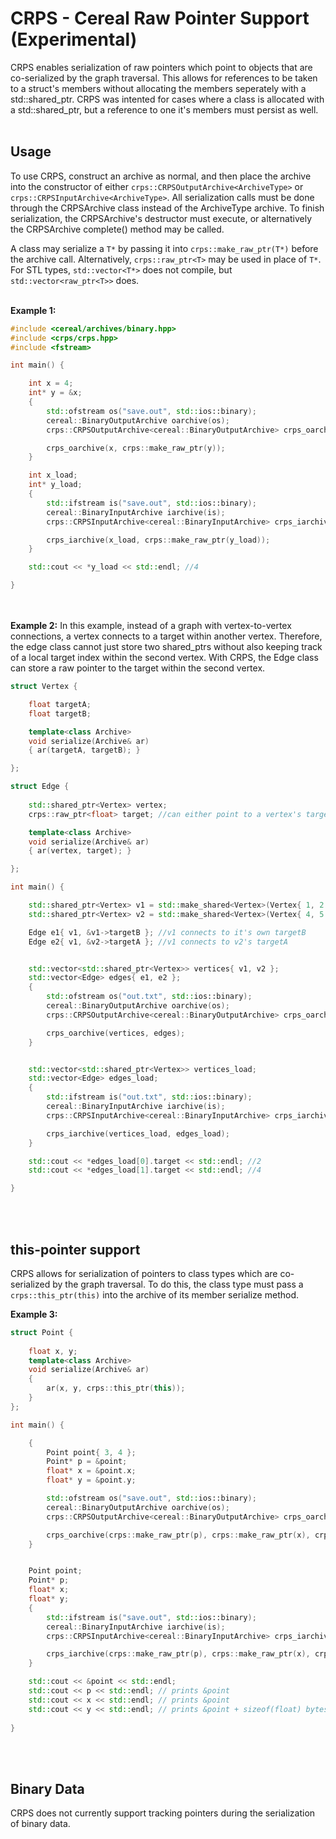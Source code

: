 CRPS - Cereal Raw Pointer Support (Experimental)
==========================================

CRPS enables serialization of raw pointers which point to objects that are co-serialized by the graph traversal. This allows for references to be taken to a struct's members without allocating the members seperately with a std::shared_ptr. CRPS was intented for cases where a class is allocated with a std::shared_ptr, but a reference to one it's members must persist as well. 
<br></br>

## Usage

To use CRPS, construct an archive as normal, and then place the archive into the constructor of either ```crps::CRPSOutputArchive<ArchiveType>``` or ```crps::CRPSInputArchive<ArchiveType>```. All serialization calls must be done through the CRPSArchive class instead of the ArchiveType archive. To finish serialization, the CRPSArchive's destructor must execute, or alternatively the CRPSArchive complete() method may be called. 

A class may serialize a ```T*``` by passing it into ```crps::make_raw_ptr(T*)``` before the archive call. Alternatively, ```crps::raw_ptr<T>``` may be used in place of ```T*```. For STL types, ```std::vector<T*>``` does not compile, but ```std::vector<raw_ptr<T>>``` does.
<br></br>

**Example 1:** 

```cpp
#include <cereal/archives/binary.hpp>
#include <crps/crps.hpp>
#include <fstream>

int main() {

    int x = 4;
    int* y = &x;
    {
        std::ofstream os("save.out", std::ios::binary);
        cereal::BinaryOutputArchive oarchive(os);
        crps::CRPSOutputArchive<cereal::BinaryOutputArchive> crps_oarchive(oarchive);

        crps_oarchive(x, crps::make_raw_ptr(y));
    }

    int x_load;
    int* y_load;
    {
        std::ifstream is("save.out", std::ios::binary);
        cereal::BinaryInputArchive iarchive(is);
        crps::CRPSInputArchive<cereal::BinaryInputArchive> crps_iarchive(iarchive);

        crps_iarchive(x_load, crps::make_raw_ptr(y_load));
    }

    std::cout << *y_load << std::endl; //4

}
```    
<br></br>
**Example 2:** In this example, instead of a graph with vertex-to-vertex connections, a vertex connects to a target within another vertex. Therefore, the edge class cannot just store two shared_ptrs without also keeping track of a local target index within the second vertex. With CRPS, the Edge class can store a raw pointer to the target within the second vertex.

```cpp
struct Vertex {

    float targetA;
    float targetB;

    template<class Archive>
    void serialize(Archive& ar)
    { ar(targetA, targetB); }

};

struct Edge {
    
    std::shared_ptr<Vertex> vertex;
    crps::raw_ptr<float> target; //can either point to a vertex's targetA or targetB

    template<class Archive>
    void serialize(Archive& ar)
    { ar(vertex, target); }

};

int main() {

    std::shared_ptr<Vertex> v1 = std::make_shared<Vertex>(Vertex{ 1, 2 });
    std::shared_ptr<Vertex> v2 = std::make_shared<Vertex>(Vertex{ 4, 5 });

    Edge e1{ v1, &v1->targetB }; //v1 connects to it's own targetB
    Edge e2{ v1, &v2->targetA }; //v1 connects to v2's targetA


    std::vector<std::shared_ptr<Vertex>> vertices{ v1, v2 };
    std::vector<Edge> edges{ e1, e2 };
    {
        std::ofstream os("out.txt", std::ios::binary);
        cereal::BinaryOutputArchive oarchive(os);
        crps::CRPSOutputArchive<cereal::BinaryOutputArchive> crps_oarchive(oarchive);

        crps_oarchive(vertices, edges);
    }


    std::vector<std::shared_ptr<Vertex>> vertices_load;
    std::vector<Edge> edges_load;
    {
        std::ifstream is("out.txt", std::ios::binary);
        cereal::BinaryInputArchive iarchive(is);
        crps::CRPSInputArchive<cereal::BinaryInputArchive> crps_iarchive(iarchive);

        crps_iarchive(vertices_load, edges_load);
    }

    std::cout << *edges_load[0].target << std::endl; //2
    std::cout << *edges_load[1].target << std::endl; //4

}
```
<br></br>

## this-pointer support

CRPS allows for serialization of pointers to class types which are co-serialized by the graph traversal.
To do this, the class type must pass a ```crps::this_ptr(this)``` into the archive of its member serialize method. 

**Example 3:**

```cpp
struct Point {
    
    float x, y;
    template<class Archive>
    void serialize(Archive& ar)
    {
        ar(x, y, crps::this_ptr(this));
    }
};

int main() {

    {
        Point point{ 3, 4 };
        Point* p = &point;
        float* x = &point.x;
        float* y = &point.y;

        std::ofstream os("save.out", std::ios::binary);
        cereal::BinaryOutputArchive oarchive(os);
        crps::CRPSOutputArchive<cereal::BinaryOutputArchive> crps_oarchive(oarchive);

        crps_oarchive(crps::make_raw_ptr(p), crps::make_raw_ptr(x), crps::make_raw_ptr(y), point);
    }


    Point point;
    Point* p;
    float* x;
    float* y;
    {
        std::ifstream is("save.out", std::ios::binary);
        cereal::BinaryInputArchive iarchive(is);
        crps::CRPSInputArchive<cereal::BinaryInputArchive> crps_iarchive(iarchive);

        crps_iarchive(crps::make_raw_ptr(p), crps::make_raw_ptr(x), crps::make_raw_ptr(y), point);
    }

    std::cout << &point << std::endl; 
    std::cout << p << std::endl; // prints &point
    std::cout << x << std::endl; // prints &point
    std::cout << y << std::endl; // prints &point + sizeof(float) bytes
    
}
```
<br></br>

## Binary Data

CRPS does not currently support tracking pointers during the serialization of binary data. 
